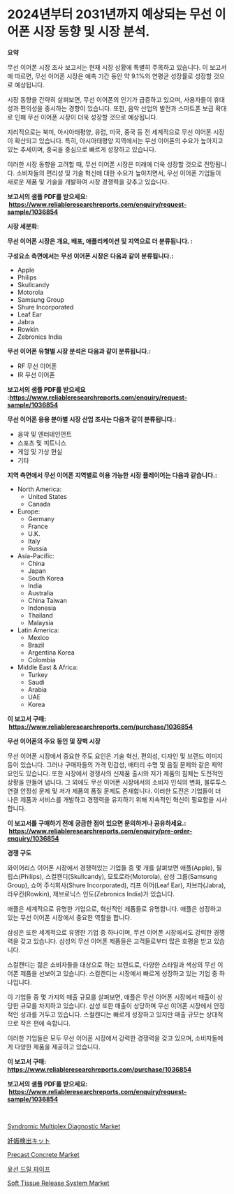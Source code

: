 <p><h1>2024년부터 2031년까지 예상되는 무선 이어폰 시장 동향 및 시장 분석.</h1></p><p><strong>요약</strong></p>
<p><p>무선 이어폰 시장 조사 보고서는 현재 시장 상황에 특별히 주목하고 있습니다. 이 보고서에 따르면, 무선 이어폰 시장은 예측 기간 동안 약 9.1%의 연평균 성장률로 성장할 것으로 예상됩니다.</p><p>시장 동향을 간략히 살펴보면, 무선 이어폰의 인기가 급증하고 있으며, 사용자들이 휴대성과 편의성을 중시하는 경향이 있습니다. 또한, 음악 산업의 발전과 스마트폰 보급 확대로 인해 무선 이어폰 시장이 더욱 성장할 것으로 예상됩니다.</p><p>지리적으로는 북미, 아시아태평양, 유럽, 미국, 중국 등 전 세계적으로 무선 이어폰 시장이 확산되고 있습니다. 특히, 아시아태평양 지역에서는 무선 이어폰의 수요가 높아지고 있는 추세이며, 중국을 중심으로 빠르게 성장하고 있습니다.</p><p>이러한 시장 동향을 고려할 때, 무선 이어폰 시장은 미래에 더욱 성장할 것으로 전망됩니다. 소비자들의 편리성 및 기술 혁신에 대한 수요가 높아지면서, 무선 이어폰 기업들이 새로운 제품 및 기술을 개발하여 시장 경쟁력을 갖추고 있습니다.</p></p>
<p><strong>보고서의 샘플 PDF를 받으세요: &nbsp;<a href="https://www.reliableresearchreports.com/enquiry/request-sample/1036854">https://www.reliableresearchreports.com/enquiry/request-sample/1036854</a></strong></p>
<p><strong>시장 세분화:</strong></p>
<p><strong> 무선 이어폰 시장은 개요, 배포, 애플리케이션 및 지역으로 더 분류됩니다. :</strong></p>
<p><strong>구성요소 측면에서는 무선 이어폰 시장은 다음과 같이 분류됩니다.:</strong></p>
<p><ul><li>Apple</li><li>Philips</li><li>Skullcandy</li><li>Motorola</li><li>Samsung Group</li><li>Shure Incorporated</li><li>Leaf Ear</li><li>Jabra</li><li>Rowkin</li><li>Zebronics India</li></ul></p>
<p><strong> 무선 이어폰 유형별 시장 분석은 다음과 같이 분류됩니다.:</strong></p>
<p><ul><li>RF 무선 이어폰</li><li>IR 무선 이어폰</li></ul></p>
<p><strong>보고서의 샘플 PDF를 받으세요 :<a href="https://www.reliableresearchreports.com/enquiry/request-sample/1036854">https://www.reliableresearchreports.com/enquiry/request-sample/1036854</a></strong></p>
<p><strong> 무선 이어폰 응용 분야별 시장 산업 조사는 다음과 같이 분류됩니다.:</strong></p>
<p><ul><li>음악 및 엔터테인먼트</li><li>스포츠 및 피트니스</li><li>게임 및 가상 현실</li><li>기타</li></ul></p>
<p><strong>지역 측면에서 무선 이어폰 지역별로 이용 가능한 시장 플레이어는 다음과 같습니다.:</strong></p>
<p><ul>
    <li>
        North America:
        <ul>
            <li>United States</li>
            <li>Canada</li>
        </ul>
    </li>
    <li>
        Europe:
        <ul>
            <li>Germany</li>
            <li>France</li>
            <li>U.K.</li>
            <li>Italy</li>
            <li>Russia</li>
        </ul>
    </li>
    <li>
        Asia-Pacific:
        <ul>
            <li>China</li>
            <li>Japan</li>
            <li>South Korea</li>
            <li>India</li>
            <li>Australia</li>
            <li>China Taiwan</li>
            <li>Indonesia</li>
            <li>Thailand</li>
            <li>Malaysia</li>
        </ul>
    </li>
    <li>
        Latin America:
        <ul>
            <li>Mexico</li>
            <li>Brazil</li>
            <li>Argentina Korea</li>
            <li>Colombia</li>
        </ul>
    </li>
    <li>
        Middle East & Africa:
        <ul>
            <li>Turkey</li>
            <li>Saudi</li>
            <li>Arabia</li>
            <li>UAE</li>
            <li>Korea</li>
        </ul>
    </li>
    </ul></p>
<p><strong>이 보고서 구매: &nbsp;<a href="https://www.reliableresearchreports.com/purchase/1036854">https://www.reliableresearchreports.com/purchase/1036854</a></strong></p>
<p><strong>무선 이어폰의 주요 동인 및 장벽 시장</strong></p>
<p><p>무선 이어폰 시장에서 중요한 주도 요인은 기술 혁신, 편의성, 디자인 및 브랜드 이미지 등이 있습니다. 그러나 구매자들의 가격 민감성, 배터리 수명 및 음질 문제와 같은 제약 요인도 있습니다. 또한 시장에서 경쟁사의 신제품 출시와 저가 제품의 침체는 도전적인 상황을 만들어 냅니다. 그 외에도 무선 이어폰 시장에서의 소비자 인식의 변화, 블루투스 연결 안정성 문제 및 저가 제품의 품질 문제도 존재합니다. 이러한 도전은 기업들이 더 나은 제품과 서비스를 개발하고 경쟁력을 유지하기 위해 지속적인 혁신이 필요함을 시사합니다.</p></p>
<p><strong>이 보고서를 구매하기 전에 궁금한 점이 있으면 문의하거나 공유하세요.: &nbsp;<a href="https://www.reliableresearchreports.com/enquiry/pre-order-enquiry/1036854">https://www.reliableresearchreports.com/enquiry/pre-order-enquiry/1036854</a></strong></p>
<p><strong>경쟁 구도</strong></p>
<p><p>와이어리스 이어폰 시장에서 경쟁력있는 기업들 중 몇 개를 살펴보면 애플(Apple), 필립스(Philips), 스컬캔디(Skullcandy), 모토로라(Motorola), 삼성 그룹(Samsung Group), 쇼어 주식회사(Shure Incorporated), 리프 이어(Leaf Ear), 자브라(Jabra), 라우킨(Rowkin), 제브로닉스 인도(Zebronics India)가 있습니다.</p><p>애플은 세계적으로 유명한 기업으로, 혁신적인 제품들로 유명합니다. 애플은 성장하고 있는 무선 이어폰 시장에서 중요한 역할을 합니다. </p><p>삼성은 또한 세계적으로 유명한 기업 중 하나이며, 무선 이어폰 시장에서도 강력한 경쟁력을 갖고 있습니다. 삼성의 무선 이어폰 제품들은 고객들로부터 많은 호평을 받고 있습니다.</p><p>스컬캔디는 젊은 소비자들을 대상으로 하는 브랜드로, 다양한 스타일과 색상의 무선 이어폰 제품을 선보이고 있습니다. 스컬캔디는 시장에서 빠르게 성장하고 있는 기업 중 하나입니다.</p><p>이 기업들 중 몇 가지의 매출 규모를 살펴보면, 애플은 무선 이어폰 시장에서 매출이 상당한 규모를 차지하고 있습니다. 삼성 또한 매출이 상당하며 무선 이어폰 시장에서 안정적인 성과를 거두고 있습니다. 스컬캔디는 빠르게 성장하고 있지만 매출 규모는 상대적으로 작은 편에 속합니다.</p><p>이러한 기업들은 모두 무선 이어폰 시장에서 강력한 경쟁력을 갖고 있으며, 소비자들에게 다양한 제품을 제공하고 있습니다.</p></p>
<p><strong>이 보고서 구매: &nbsp; <a href="https://www.reliableresearchreports.com/purchase/1036854">https://www.reliableresearchreports.com/purchase/1036854</a></strong></p>
<p><strong>보고서의 샘플 PDF를 받으세요: &nbsp;<a href="https://www.reliableresearchreports.com/enquiry/request-sample/1036854">https://www.reliableresearchreports.com/enquiry/request-sample/1036854</a></strong><strong></strong></p>
<p>&nbsp;</p>
<p><p><a href="https://issuu.com/reportprime-2/docs/syndromic-multiplex-diagnostic-market-size-2030.pp">Syndromic Multiplex Diagnostic Market</a></p><p><a href="https://github.com/jkjreqjscoxx7/Market-Research-Report-List-1/blob/main/3268294192833.md">妊娠検出キット</a></p><p><a href="https://github.com/yoshih12/Market-Research-Report-List-2/blob/main/precast-concrete-market.md">Precast Concrete Market</a></p><p><a href="https://github.com/nuekbpymrrz5/Market-Research-Report-List-1/blob/main/4781483192558.md">유선 드릴 파이프</a></p><p><a href="https://issuu.com/reportprime-2/docs/soft-tissue-release-system-market-size-2030.pptx">Soft Tissue Release System Market</a></p></p>